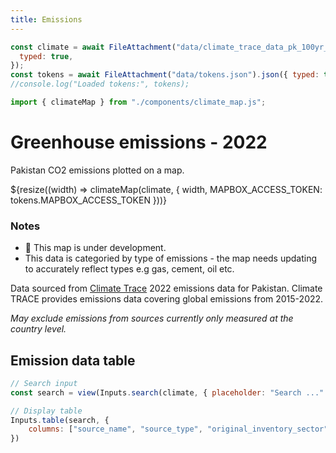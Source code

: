 ```yaml
---
title: Emissions
---
```



```js
const climate = await FileAttachment("data/climate_trace_data_pk_100yr_to_2022.csv").csv({
  typed: true,
});
const tokens = await FileAttachment("data/tokens.json").json({ typed: true });
//console.log("Loaded tokens:", tokens);
```

```js
import { climateMap } from "./components/climate_map.js";
```

# Greenhouse emissions - 2022

Pakistan CO2 emissions plotted on a map.

<div class="grid grid-cols-1">
  <div class="card">
    ${resize((width) => climateMap(climate, {
      width,
      MAPBOX_ACCESS_TOKEN: tokens.MAPBOX_ACCESS_TOKEN
    }))}
  </div>
</div>

### Notes

* 🚧 This map is under development.
* This data is categoried by type of emissions - the map needs updating to accurately reflect types e.g gas, cement, oil etc. 

Data sourced from [Climate Trace](https://climatetrace.org/data) 2022 emissions data for Pakistan. Climate TRACE provides emissions data covering global emissions from 2015-2022.

_May exclude emissions from sources currently only measured at the country level._

## Emission data table

```js
// Search input
const search = view(Inputs.search(climate, { placeholder: "Search ..." }));
```

```js
// Display table
Inputs.table(search, {
    columns: ["source_name", "source_type", "original_inventory_sector", "gas", "emissions_quantity", "emissions_factor", "capacity", "capacity_units", "activity", "activity_units"]
})
```




